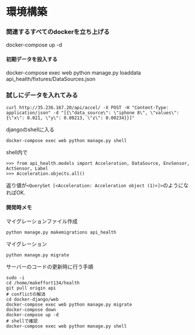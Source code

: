 # 環境構築

### 関連するすべてのdockerを立ち上げる
docker-compose up -d

#### 初期データを投入する
docker-compose exec web python manage.py loaddata api_health/fixtures/DataSources.json


### 試しにデータを入れてみる
```
curl http://35.236.167.20/api/accel/ -X POST -H "Content-Type: application/json" -d "[{\"data_source\": \"iphone 8\", \"values\": {\"x\": 0.021, \"y\": 0.00213, \"z\": 0.00234}}]"
```
djangoのshellに入る
```
docker-compose exec web python manage.py shell
```
shell内で
```
>>> from api_health.models import Acceleration, DataSource, EnvSensor, ActSensor, Label
>>> Acceleration.objects.all()
```
返り値が`<QuerySet [<Acceleration: Acceleration object (1)>]>`のようになればOK.


#### 開発時メモ
マイグレーションファイル作成
```
python manage.py makemigrations api_health
```
マイグレーション
```
python manage.py migrate
```

サーバーのコードの更新時に行う手順
```
sudo -i
cd /home/makeffort134/health
git pull origin api
# conflictの解消
cd docker-django/web
docker-compose exec web python manage.py migrate
docker-compose down
docker-compose up -d
# shellで確認
docker-compose exec web python manage.py shell
```

